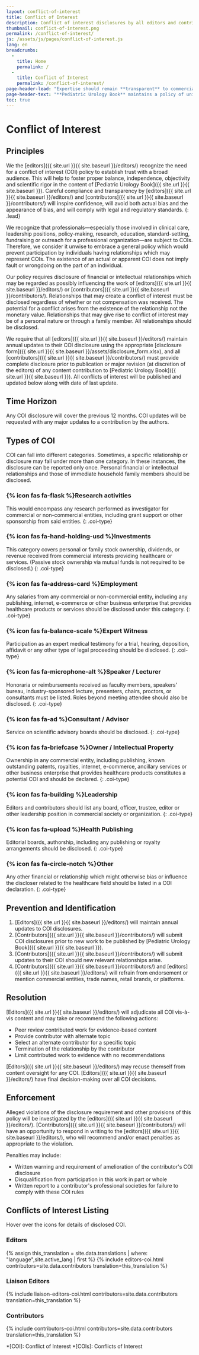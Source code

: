 ```yaml
---
layout: conflict-of-interest
title: Conflict of Interest
description: Conflict of interest disclosures by all editors and contributors.
thumbnail: conflict-of-interest.png
permalink: /conflict-of-interest/
js: /assets/js/pages/conflict-of-interest.js
lang: en
breadcrumbs:
  - 
    title: Home
    permalink: /
  - 
    title: Conflict of Interest
    permalink: /conflict-of-interest/
page-header-lead: "Expertise should remain **transparent** to commercial and financial interests to avoid bias."
page-header-text: "**Pediatric Urology Book** maintains a policy of universal disclosure of _conflicts of interest_ for all editors and contributors and avows to avoid any mention or endorsment of commercial products or brand names."
toc: true
---
```


# Conflict of Interest

## Principles

We the [editors]({{ site.url }}{{ site.baseurl }}/editors/) recognize the need for a conflict of interest (COI) policy to establish trust with a broad audience. This will help to foster proper balance, independence, objectivity and scientific rigor in the content of [Pediatric Urology Book]({{ site.url }}{{ site.baseurl }}). Careful compliance and transparency by [editors]({{ site.url }}{{ site.baseurl }}/editors/) and [contributors]({{ site.url }}{{ site.baseurl }}/contributors/) will inspire confidence, will avoid both actual bias and the appearance of bias, and will comply with legal and regulatory standards.
{: .lead}

We recognize that professionals—especially those involved in clinical care, leadership positions, policy-making, research, education, standard-setting, fundraising or outreach for a professional organization—are subject to COIs. Therefore, we consider it unwise to embrace a general policy which would prevent participation by individuals having relationships which may represent COIs. The existence of an actual or apparent COI does not imply fault or wrongdoing on the part of an individual.

Our policy requires disclosure of financial or intellectual relationships which may be regarded as possibly influencing the work of [editors]({{ site.url }}{{ site.baseurl }}/editors/) or [contributors]({{ site.url }}{{ site.baseurl }}/contributors/). Relationships that may create a conflict of interest must be disclosed regardless of whether or not compensation was received. The potential for a conflict arises from the existence of the relationship not the monetary value. Relationships that may give rise to conflict of interest may be of a personal nature or through a family member. All relationships should be disclosed.

We require that all [editors]({{ site.url }}{{ site.baseurl }}/editors/) maintain annual updates to their COI disclosure using the appropriate [disclosure form]({{ site.url }}{{ site.baseurl }}/assets/disclosure_form.xlsx), and all [contributors]({{ site.url }}{{ site.baseurl }}/contributors/) must provide complete disclosure prior to publication or major revision (at discretion of the editors) of any content contribution to [Pediatric Urology Book]({{ site.url }}{{ site.baseurl }}). All conflicts of interest will be published and updated below along with date of last update.

## Time Horizon

Any COI disclosure will cover the previous 12 months. COI updates will be requested with any major updates to a contribution by the authors.

## Types of COI

COI can fall into different categories. Sometimes, a specific relationship or disclosure may fall under more than one category. In these instances, the disclosure can be reported only once. Personal financial or intellectual relationships and those of immediate household family members should be disclosed.  

### {% icon fas fa-flask %}Research activities

This would encompass any research performed as investigator for commercial or non-commercial entities, including grant support or other sponsorship from said entities.
{: .coi-type}

### {% icon fas fa-hand-holding-usd %}Investments

This category covers personal or family stock ownership, dividends, or revenue received from commercial interests providing healthcare or services. (Passive stock ownership via mutual funds is not required to be disclosed.)
{: .coi-type}

### {% icon fas fa-address-card %}Employment

Any salaries from any commercial or non-commercial entity, including any publishing, internet, e-commerce or other business enterprise that provides healthcare products or services should be disclosed under this category.
{: .coi-type}

### {% icon fas fa-balance-scale %}Expert Witness

Participation as an expert medical testimony for a trial, hearing, deposition, affidavit or any other type of legal proceeding should be disclosed.
{: .coi-type}

### {% icon fas fa-microphone-alt %}Speaker / Lecturer

Honoraria or reimbursements received as faculty members, speakers' bureau, industry-sponsored lecture, presenters, chairs, proctors, or consultants must be listed. Roles beyond meeting attendee should also be disclosed.
{: .coi-type}

### {% icon fas fa-ad %}Consultant / Advisor

Service on scientific advisory boards should be disclosed.
{: .coi-type}

### {% icon fas fa-briefcase %}Owner / Intellectual Property

Ownership in any commercial entity, including publishing, known outstanding patents, royalties, internet, e-commerce, ancillary services or other business enterprise that provides healthcare products constitutes a potential COI and should be declared.
{: .coi-type}

### {% icon fas fa-building %}Leadership

Editors and contributors should list any board, officer, trustee, editor or other leadership position in commercial society or organization.
{: .coi-type}

### {% icon fas fa-upload %}Health Publishing

Editorial boards, authorship, including any publishing or royalty arrangements should be disclosed.
{: .coi-type}

### {% icon fas fa-circle-notch %}Other

Any other financial or relationship which might otherwise bias or influence the discloser related to the healthcare field should be listed in a COI declaration.
{: .coi-type}

## Prevention and Identification

1. [Editors]({{ site.url }}{{ site.baseurl }}/editors/) will maintain annual updates to COI disclosures.
2. [Contributors]({{ site.url }}{{ site.baseurl }}/contributors/) will submit COI disclosures prior to new work to be published by [Pediatric Urology Book]({{ site.url }}{{ site.baseurl }}).
3. [Contributors]({{ site.url }}{{ site.baseurl }}/contributors/) will submit updates to their COI should new relevant relationships arise.
4. [Contributors]({{ site.url }}{{ site.baseurl }}/contributors/) and [editors]({{ site.url }}{{ site.baseurl }}/editors/) will refrain from endorsement or mention commercial entities, trade names, retail brands, or platforms.

## Resolution

[Editors]({{ site.url }}{{ site.baseurl }}/editors/) will adjudicate all COI vis-à-vis content and may take or recommend the following actions:

- Peer review contributed work for evidence-based content
- Provide contributor with alternate topic
- Select an alternate contributor for a specific topic
- Termination of the relationship by the contributor
- Limit contributed work to evidence with no recommendations

[Editors]({{ site.url }}{{ site.baseurl }}/editors/) may recuse themself from content oversight for any COI. [Editors]({{ site.url }}{{ site.baseurl }}/editors/) have final decision-making over all COI decisions.

## Enforcement

Alleged violations of the disclosure requirement and other provisions of this policy will be investigated by the [editors]({{ site.url }}{{ site.baseurl }}/editors/). [Contributors]({{ site.url }}{{ site.baseurl }}/contributors/) will have an opportunity to respond in writing to the [editors]({{ site.url }}{{ site.baseurl }}/editors/), who will recommend and/or enact penalties as appropriate to the violation.

Penalties may include:

- Written warning and requirement of amelioration of the contributor's COI disclosure
- Disqualification from participation in this work in part or whole
- Written report to a contributor's professional societies for failure to comply with these COI rules

## Conflicts of Interest Listing

Hover over the icons for details of disclosed COI.

### Editors

{% assign this_translation = site.data.translations | where: "language",site.active_lang | first %}
{% include editors-coi.html contributors=site.data.contributors translation=this_translation %}

### Liaison Editors

{% include liaison-editors-coi.html contributors=site.data.contributors translation=this_translation %}

### Contributors

{% include contributors-coi.html contributors=site.data.contributors translation=this_translation %}

*[COI]: Conflict of Interest
*[COIs]: Conflicts of Interest